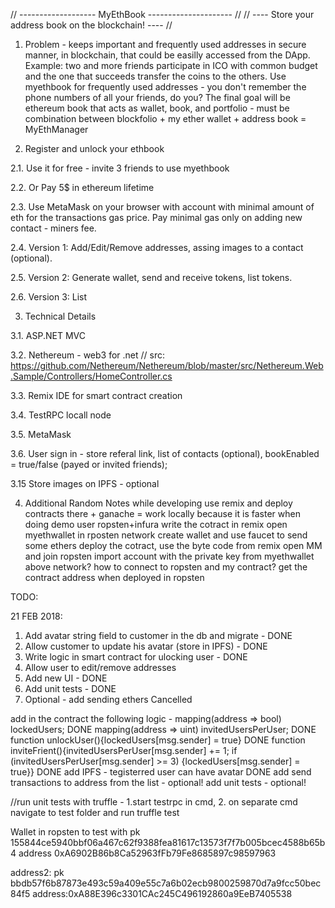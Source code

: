 // -------------------   MyEthBook  --------------------- //
// ---- Store your address book on the blockchain!  ---- //

1. Problem - keeps important and frequently used addresses in secure manner, in blockchain, that could be easilly accessed from the DApp. Example: two and more friends participate in ICO with common budget and the one that succeeds transfer the coins to the others. Use myethbook for frequently used addresses - you don't remember the phone numbers of all your friends, do you? The final goal will be ethereum book that acts as wallet, book, and portfolio - must be combination between blockfolio + my ether wallet + address book = MyEthManager


2. Register and unlock your ethbook

2.1. Use it for free - invite 3 friends to use myethbook

2.2. Or Pay 5$ in ethereum lifetime

2.3. Use MetaMask on your browser with account with minimal amount of eth for the transactions gas price. Pay minimal gas only on adding new contact - miners fee.

2.4. Version 1: Add/Edit/Remove addresses, assing images to a contact (optional).

2.5. Version 2: Generate wallet, send and receive tokens, list tokens.

2.6. Version 3: List


3. Technical Details

3.1. ASP.NET MVC

3.2. Nethereum - web3 for .net // src: https://github.com/Nethereum/Nethereum/blob/master/src/Nethereum.Web.Sample/Controllers/HomeController.cs

3.3. Remix IDE for smart contract creation

3.4. TestRPC locall node

3.5. MetaMask

3.6. User sign in - store referal link, list of contacts (optional), bookEnabled = true/false (payed or invited friends);

3.15 Store images on IPFS - optional

4. Additional Random Notes
while developing use remix and deploy contracts there + ganache = work locally because it is faster
when doing demo user ropsten+infura
write the cotract in remix
open myethwallet in rposten network
create wallet and use faucet to send some ethers
deploy the cotract, use the byte code from remix
open MM and join ropsten
import account with the private key from myethwallet above
network? how to connect to ropsten and my contract?
get the contract address when deployed in ropsten

TODO:

21 FEB 2018:

1. Add avatar string field to customer in the db and migrate - DONE
2. Allow customer to update his avatar (store in IPFS) - DONE
3. Write logic in smart contract for ulocking user  - DONE
4. Allow user to edit/remove addresses
5. Add new UI	 - DONE
6. Add unit tests - DONE
7. Optional - add sending ethers Cancelled



add in the contract the following logic -
mapping(address => bool) lockedUsers; DONE
mapping(address => uint) invitedUsersPerUser; DONE
function unlockUser(){lockedUsers[msg.sender] = true} DONE
function inviteFrient(){invitedUsersPerUser[msg.sender] += 1; if (invitedUsersPerUser[msg.sender] >= 3) {lockedUsers[msg.sender] = true}}    DONE
add IPFS - tegisterred user can have avatar DONE
add send transactions to address from the list - optional!
add unit tests - optional!


//run unit tests with truffle - 1.start testrpc in cmd, 2. on separate cmd navigate to test folder and run truffle test


Wallet in ropsten to test with
pk 155844ce5940bbf06a467c62f9388fea81617c13573f7f7b005bcec4588b65b4
address 0xA6902B86b8Ca52963fFb79Fe8685897c98597963

address2:
pk bbdb57f6b87873e493c59a409e55c7a6b02ecb9800259870d7a9fcc50bec84f5
address:0xA88E396c3301CAc245C496192860a9EeB7405538